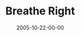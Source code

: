 ---
layout: message
category: message
series: "Room To Breathe"
title: "Breathe Right"
date: 2005-10-22-00-00
message_id: 97
audio: "http://s3.amazonaws.com/crossroads-media/messages/audio/Room_To_Breathe_03_10-23-05_Breathe_Right.mp3"
audio-duration: "37:57"
tag: 
 - decision
 - choice
 - fast
 - space
 - margin
 - tome
 - balance
explicit: false
---